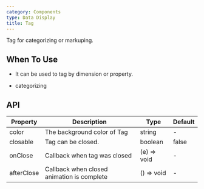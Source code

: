 ```yaml
---
category: Components
type: Data Display
title: Tag
---
```


Tag for categorizing or markuping.

## When To Use

- It can be used to tag by dimension or property.

- categorizing

## API

| Property     | Description           | Type     | Default      |
|--------------|-----------------------|----------|--------------|
| color        | The background color of Tag | string | - |
| closable     | Tag can be closed.    | boolean  | false        |
| onClose      | Callback when tag was closed | (e) => void| - |
| afterClose   | Callback when closed animation is complete | () => void | - |
